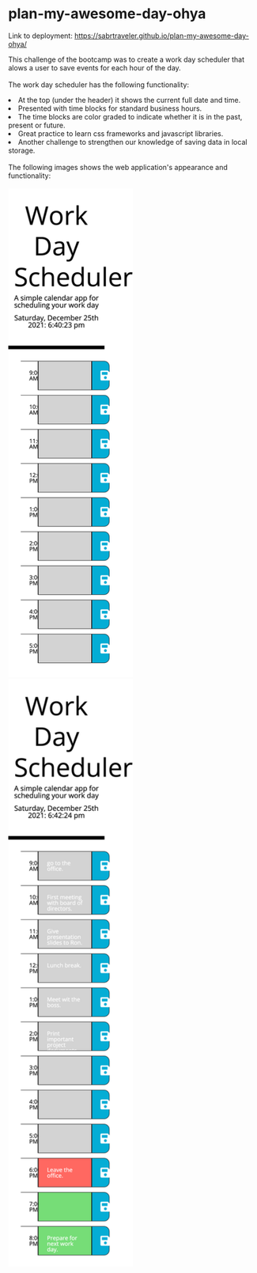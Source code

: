 # plan-my-awesome-day-ohya

Link to deployment: https://sabrtraveler.github.io/plan-my-awesome-day-ohya/<br>

This challenge of the bootcamp was to create a work day scheduler that alows a user to save events for each hour of the day.<br><br>
The work day scheduler has the following functionality:<br>

<li>At the top (under the header) it shows the current full date and time.<br>
<li>Presented with time blocks for standard business hours.<br>
<li>The time blocks are color graded to indicate whether it is in the past, present or future.<br>
<li>Great practice to learn css frameworks and javascript libraries.<br>
<li>Another challenge to strengthen our knowledge of saving data in local storage.<br><br>
The following images shows the web application's appearance and functionality:<br><br> 
  <img src="./assets/images/1.png" style="width: 50%; max-width: 50%;">
  <img src="./assets/images/2.png" style="width: 50%; max-width: 50%;">
